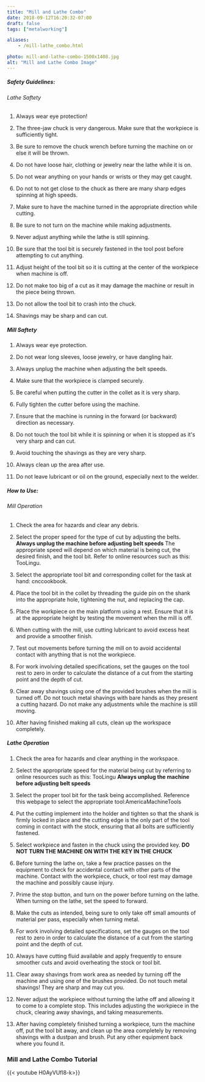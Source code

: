 ```yaml
---
title: "Mill and Lathe Combo"
date: 2018-09-12T16:20:32-07:00
draft: false
tags: ["metalworking"]

aliases:
    - /mill-lathe_combo.html

photo: mill-and-lathe-combo-1500x1408.jpg
alt: "Mill and Lathe Combo Image"
---
```


##### Safety Guidelines:
###### Lathe Saftety
1. Always wear eye protection!

2. The three-jaw chuck is very dangerous. Make sure that the workpiece is sufficiently tight. 

3. Be sure to remove the chuck wrench before turning the machine on or else it will be thrown.

4. Do not have loose hair, clothing or jewelry near the lathe while it is on.

5. Do not wear anything on your hands or wrists or they may get caught.

6. Do not to not get close to the chuck as there are many sharp edges spinning at high speeds.

7. Make sure to have the machine turned in the appropriate direction while cutting.

8. Be sure to not turn on the machine while making adjustments.

9. Never adjust anything while the lathe is still spinning.

10. Be sure that the tool bit is securely fastened in the tool post before attempting to cut anything. 

11. Adjust height of the tool bit so it is cutting at the center of the workpiece when machine is off.

12. Do not make too big of a cut as it may damage the machine or result in the piece being thrown.

13. Do not allow the tool bit to crash into the chuck.

14. Shavings may be sharp and can cut.

##### Mill Saftety
1. Always wear eye protection.

2. Do not wear long sleeves, loose jewelry, or have dangling hair.

3. Always unplug the machine when adjusting the belt speeds.

4. Make sure that the workpiece is clamped securely.

5. Be careful when putting the cutter in the collet as it is very sharp.

6. Fully tighten the cutter before using the machine.

7. Ensure that the machine is running in the forward (or backward) direction as necessary.

8. Do not touch the tool bit while it is spinning or when it is stopped as it's very sharp and can cut.

9. Avoid touching the shavings as they are very sharp.

10. Always clean up the area after use.

11. Do not leave lubricant or oil on the ground, especially next to the welder.

##### How to Use:
###### Mill Operation
1. Check the area for hazards and clear any debris. 

2. Select the proper speed for the type of cut by adjusting the belts. **Always unplug the machine before adjusting     belt speeds** The appropriate speed will depend on which material is being cut, the desired finish, and the tool     bit. Refer to online resources such as this: TooLingu.

3. Select the appropriate tool bit and corresponding collet for the task at hand: cnccookbook.

4. Place the tool bit in the collet by threading the guide pin on the shank into the appropriate hole, tightening the nut, and replacing the cap.

5. Place the workpiece on the main platform using a rest. Ensure that it is at the appropriate height by testing the movement when the mill is off. 

6. When cutting with the mill, use cutting lubricant to avoid excess heat and provide a smoother finish. 

7. Test out movements before turning the mill on to avoid accidental contact with anything that is not the workpiece. 

8. For work involving detailed specifications, set the gauges on the tool rest to zero in order to calculate the distance of a cut from the starting point and the depth of cut. 

9. Clear away shavings using one of the provided brushes when the mill is turned off. Do not touch metal shavings with bare hands as they present a cutting hazard. Do not make any adjustments while the machine is still moving. 

10. After having finished making all cuts, clean up the workspace completely.

##### Lathe Operation
1. Check the area for hazards and clear anything in the workspace. 

2. Select the appropriate speed for the material being cut by referring to online resources such as this: TooLingu      **Always unplug the machine before adjusting belt speeds** 

3. Select the proper tool bit for the task being accomplished. Reference this webpage to select the appropriate tool:AmericaMachineTools 

4. Put the cutting implement into the holder and tighten so that the shank is firmly locked in place and the cutting    edge is the only part of the tool coming in contact with the stock, ensuring that all bolts are sufficiently         fastened.

5. Select workpiece and fasten in the chuck using the provided key. **DO NOT TURN THE MACHINE ON WITH THE KEY IN THE CHUCK**

6. Before turning the lathe on, take a few practice passes on the equipment to check for accidental contact with        other parts of the machine. Contact with the workpiece, chuck, or tool rest may damage the machine and possibly      cause injury. 

7. Prime the stop button, and turn on the power before turning on the lathe. When turning on the lathe, set the speed to forward.

8. Make the cuts as intended, being sure to only take off small amounts of material per pass, especially when turning metal. 

9. For work involving detailed specifications, set the gauges on the tool rest to zero in order to calculate the distance of a cut from the starting point and the depth of cut. 

10. Always have cutting fluid available and apply frequently to ensure smoother cuts and avoid overheating the stock or tool bit.

11. Clear away shavings from work area as needed by turning off the machine and using one of the brushes provided. Do not touch metal shavings! They are sharp and may cut you.

12. Never adjust the workpiece without turning the lathe off and allowing it to come to a complete stop. This includes adjusting the workpiece in the chuck, clearing away shavings, and taking measurements.

13. After having completely finished turning a workpiece, turn the machine off, 
put the tool bit away, and clean up the area completely by removing shavings with a dustpan and brush. Put any other equipment back where you found it.

### Mill and Lathe Combo Tutorial
{{< youtube H0AyVUfl8-k>}}